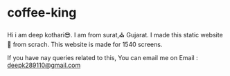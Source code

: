 # coffee-king

Hi i am deep kothari😎.
I am from surat,⛪ Gujarat.
I made this static website🎯 from scrach.
This website is made for 1540 screens.

If you have nay queries related to this, You can email me on
Email : deepk289110@gmail.com
